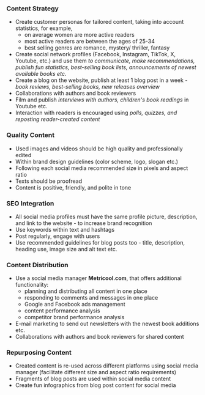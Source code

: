 
### Content Strategy
 - Create customer personas for tailored content, taking into account statistics, for example,
	 - on average women are more active readers
	 - most active readers are between the ages of 25-34
	 - best selling genres are romance, mystery/ thriller, fantasy
 - Create social network profiles (Facebook, Instagram, TikTok, X, Youtube, etc.) and use them *to communicate, make recommendations, publish fun statistics, best-selling book lists,  announcements of newest available books etc.*
 - Create a blog on the website, publish at least 1 blog post in a week - *book reviews, best-selling books, new releases overview*
 - Collaborations with authors and book reviewers
 - Film and publish *interviews with authors, children's book readings* in Youtube etc.
 - Interaction with readers is encouraged using *polls, quizzes, and reposting reader-created content*

### Quality Content
 - Used images and videos should be high quality and professionally edited
 - Within brand design guidelines (color scheme, logo, slogan etc.)
 - Following each social media recommended size in pixels and aspect ratio
 - Texts should be proofread
 - Content is positive, friendly, and polite in tone

### SEO Integration
 - All social media profiles must have the same profile picture, description, and link to the website - to increase brand recognition
 - Use keywords within text and hashtags
 - Post regularly, engage with users
 - Use recommended guidelines for blog posts too - title, description, heading use, image size and alt text etc.

### Content Distribution
 - Use a social media manager __Metricool.com__, that offers additional functionality:
	 - planning and distributing all content in one place
	 - responding to comments and messages in one place
	 - Google and Facebook ads management
	 - content performance analysis
	 - competitor brand performance analysis
 - E-mail marketing to send out newsletters with the newest book additions etc.
 - Collaborations with authors and book reviewers for shared content

### Repurposing Content
 - Created content is re-used across different platforms using social media manager (facilitate different size and aspect ratio requirements)
 - Fragments of blog posts are used within social media content
 - Create fun infographics from blog post content for social media
